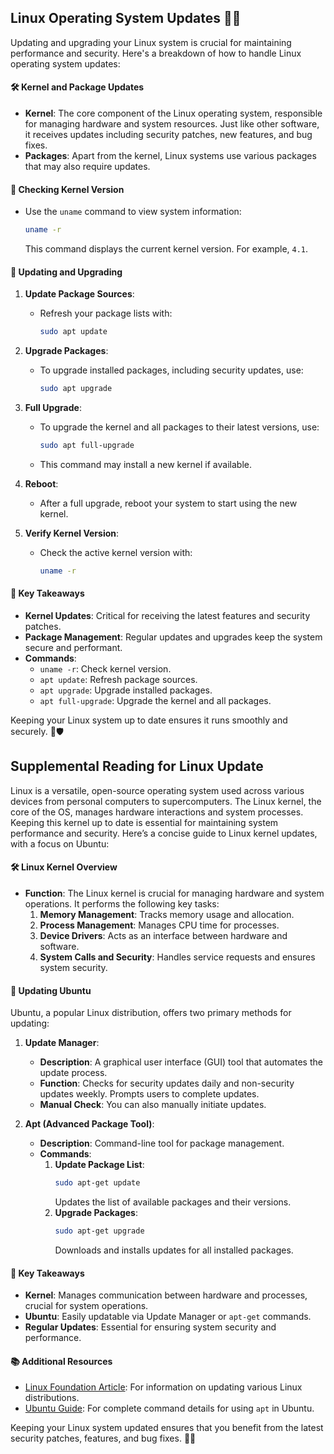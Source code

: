 ## Linux Operating System Updates 🐧🔄

Updating and upgrading your Linux system is crucial for maintaining performance and security. Here's a breakdown of how to handle Linux operating system updates:

#### 🛠️ Kernel and Package Updates

- **Kernel**: The core component of the Linux operating system, responsible for managing hardware and system resources. Just like other software, it receives updates including security patches, new features, and bug fixes.
- **Packages**: Apart from the kernel, Linux systems use various packages that may also require updates.

#### 📜 Checking Kernel Version

- Use the `uname` command to view system information:
  ```bash
  uname -r
  ```
  This command displays the current kernel version. For example, `4.1`.

#### 🔄 Updating and Upgrading

1. **Update Package Sources**:
   - Refresh your package lists with:
     ```bash
     sudo apt update
     ```

2. **Upgrade Packages**:
   - To upgrade installed packages, including security updates, use:
     ```bash
     sudo apt upgrade
     ```

3. **Full Upgrade**:
   - To upgrade the kernel and all packages to their latest versions, use:
     ```bash
     sudo apt full-upgrade
     ```
   - This command may install a new kernel if available.

4. **Reboot**:
   - After a full upgrade, reboot your system to start using the new kernel.

5. **Verify Kernel Version**:
   - Check the active kernel version with:
     ```bash
     uname -r
     ```

#### 🚀 Key Takeaways

- **Kernel Updates**: Critical for receiving the latest features and security patches.
- **Package Management**: Regular updates and upgrades keep the system secure and performant.
- **Commands**: 
  - `uname -r`: Check kernel version.
  - `apt update`: Refresh package sources.
  - `apt upgrade`: Upgrade installed packages.
  - `apt full-upgrade`: Upgrade the kernel and all packages.

Keeping your Linux system up to date ensures it runs smoothly and securely. 🌟🛡️

## Supplemental Reading for Linux Update

Linux is a versatile, open-source operating system used across various devices from personal computers to supercomputers. The Linux kernel, the core of the OS, manages hardware interactions and system processes. Keeping this kernel up to date is essential for maintaining system performance and security. Here’s a concise guide to Linux kernel updates, with a focus on Ubuntu:

#### 🛠️ Linux Kernel Overview

- **Function**: The Linux kernel is crucial for managing hardware and system operations. It performs the following key tasks:
  1. **Memory Management**: Tracks memory usage and allocation.
  2. **Process Management**: Manages CPU time for processes.
  3. **Device Drivers**: Acts as an interface between hardware and software.
  4. **System Calls and Security**: Handles service requests and ensures system security.

#### 🔄 Updating Ubuntu

Ubuntu, a popular Linux distribution, offers two primary methods for updating:

1. **Update Manager**:
   - **Description**: A graphical user interface (GUI) tool that automates the update process.
   - **Function**: Checks for security updates daily and non-security updates weekly. Prompts users to complete updates.
   - **Manual Check**: You can also manually initiate updates.

2. **Apt (Advanced Package Tool)**:
   - **Description**: Command-line tool for package management.
   - **Commands**:
     1. **Update Package List**:
        ```bash
        sudo apt-get update
        ```
        Updates the list of available packages and their versions.
     2. **Upgrade Packages**:
        ```bash
        sudo apt-get upgrade
        ```
        Downloads and installs updates for all installed packages.

#### 🚀 Key Takeaways

- **Kernel**: Manages communication between hardware and processes, crucial for system operations.
- **Ubuntu**: Easily updatable via Update Manager or `apt-get` commands.
- **Regular Updates**: Essential for ensuring system security and performance.

#### 📚 Additional Resources

- [Linux Foundation Article](https://www.linuxfoundation.org): For information on updating various Linux distributions.
- [Ubuntu Guide](https://help.ubuntu.com/community/AptGet/Howto): For complete command details for using `apt` in Ubuntu.

Keeping your Linux system updated ensures that you benefit from the latest security patches, features, and bug fixes. 🌟🔧